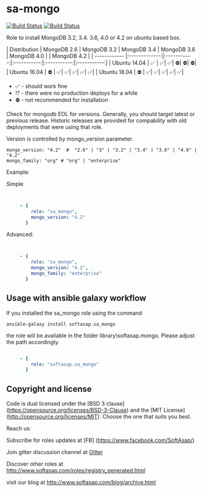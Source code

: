 sa-mongo
========

[![Build Status](https://github.com/softasap/sa-mongo/workflows/CI/badge.svg?event=push)](https://github.com/softasap/sa-mongo/actions?query=workflow%3ACI)
[![Build Status](https://travis-ci.org/softasap/sa-mongo.svg?branch=master)](https://travis-ci.org/softasap/sa-mongo)


Role to install MongoDB 3.2, 3.4. 3.6, 4.0 or 4.2 on ubuntu based box.


| Distribution |   MongoDB 2.6 | MongoDB 3.2 | MongoDB 3.4 | MongoDB 3.6 | MongoDB 4.0 | | MongoDB 4.2 |
| ------------ |:-------------:|:-----------:|:-----------:|:-----------:|:-----------:|
| Ubuntu 14.04 | :white_check_mark: | :white_check_mark:| :white_check_mark:| :no_entry:| :no_entry:| :no_entry:|
| Ubuntu 16.04 | :no_entry: | :white_check_mark:| :white_check_mark:| :white_check_mark:| :white_check_mark:| :white_check_mark:|
| Ubuntu 18.04 | :no_entry: | :white_check_mark:| :white_check_mark:| :white_check_mark:| :white_check_mark:| :white_check_mark:|

- :white_check_mark: - should work fine
- :interrobang: - there were no production deploys for a while
- :no_entry: - not recommended for installation

Check for mongodb EOL for versions.  Generally, you should target latest or previous release.
Historic releases are provided for compability with old deployments that were using that role.

Version is controlled by  mongo_version parameter.

```
mongo_version: "4.2"  #  "2.6" | "3" | "3.2" | "3.4" | "3.6" | "4.0" | "4.2"
mongo_family: "org" # "org" | "enterprise"
```


Example:

Simple

```YAML


     - {
         role: "sa_mongo",
         mongo_version: "4.2"
       }

```

Advanced:

```YAML


     - {
         role: "sa_mongo",
         mongo_version: "4.2",
         mongo_family: "enterprise"
       }

```




Usage with ansible galaxy workflow
----------------------------------

If you installed the sa_mongo role using the command


`
   ansible-galaxy install softasap.sa_mongo
`

the role will be available in the folder library\softasap.mongo.
Please adjust the path accordingly.

```YAML

     - {
         role: "softasap.sa_mongo"
       }

```


Copyright and license
---------------------

Code is dual licensed under the [BSD 3 clause] (https://opensource.org/licenses/BSD-3-Clause) and the [MIT License] (http://opensource.org/licenses/MIT). Choose the one that suits you best.

Reach us:

Subscribe for roles updates at [FB] (https://www.facebook.com/SoftAsap/)

Join gitter discussion channel at [Gitter](https://gitter.im/softasap)

Discover other roles at  http://www.softasap.com/roles/registry_generated.html

visit our blog at http://www.softasap.com/blog/archive.html
